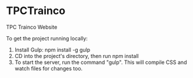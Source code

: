 # TPCTrainco
TPC Trainco Website

To get the project running locally:
1. Install Gulp: npm install -g gulp
2. CD into the project's directory, then run npm install
3. To start the server, run the command "gulp". This will compile CSS and watch files for changes too.